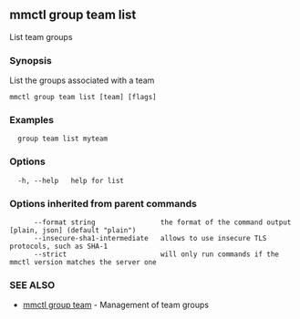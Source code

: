 ## mmctl group team list

List team groups

### Synopsis

List the groups associated with a team

```
mmctl group team list [team] [flags]
```

### Examples

```
  group team list myteam
```

### Options

```
  -h, --help   help for list
```

### Options inherited from parent commands

```
      --format string                the format of the command output [plain, json] (default "plain")
      --insecure-sha1-intermediate   allows to use insecure TLS protocols, such as SHA-1
      --strict                       will only run commands if the mmctl version matches the server one
```

### SEE ALSO

* [mmctl group team](mmctl_group_team.md)	 - Management of team groups

